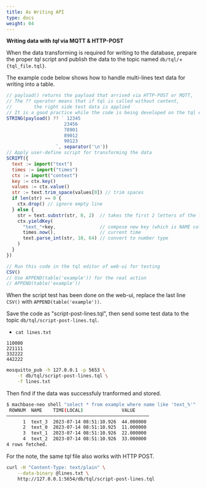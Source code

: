 ```yaml
---
title: As Writing API
type: docs
weight: 04
---
```


**Writing data with *tql* via MQTT & HTTP-POST**

When the data transforming is required for writing to the database, prepare the proper *tql* script and publish the data to the topic named `db/tql/`+`{tql_file.tql}`.

The example code below shows how to handle multi-lines text data for writing into a table.

```js
// payload() returns the payload that arrived via HTTP-POST or MQTT,
// The ?? operator means that if tql is called without content,
//        the right side test data is applied
// It is a good practice while the code is being developed on the tql editor of web-ui.
STRING(payload() ?? ` 12345
                     23456
                     78901
                     89012
                     90123
                  `, separator('\n'))
// Apply user-define script for transforming the data
SCRIPT({
  text := import("text")
  times := import("times")
  ctx := import("context")
  key := ctx.key()
  values := ctx.value()
  str := text.trim_space(values[0]) // trim spaces
  if len(str) == 0 {
    ctx.drop() // ignore empty line
  } else {
    str = text.substr(str, 0, 2)  // takes the first 2 letters of the line
    ctx.yieldKey(
      "text_"+key,                // compose new key (which is NAME column of the table)
      times.now(),                // current time
      text.parse_int(str, 10, 64) // convert to number type 
    )
  }
})

// Run this code in the tql editor of web-ui for testing
CSV()
// Use APPEND(table('example')) for the real action
// APPEND(table('example'))
```

When the script test has been done on the web-ui,
replace the last line `CSV()` with `APPEND(table('example'))`.

Save the code as "script-post-lines.tql", then send some test data to the topic `db/tql/script-post-lines.tql`.

- `cat lines.txt`

```
110000
221111
332222
442222
```

```sh
mosquitto_pub -h 127.0.0.1 -p 5653 \
    -t db/tql/script-post-lines.tql \
    -f lines.txt
```

Then find if the data was successfuly tranformed and stored.

```sh
$ machbase-neo shell "select * from example where name like 'text_%'"
 ROWNUM  NAME    TIME(LOCAL)              VALUE     
────────────────────────────────────────────────────
      1  text_3  2023-07-14 08:51:10.926  44.000000 
      2  text_0  2023-07-14 08:51:10.925  11.000000 
      3  text_1  2023-07-14 08:51:10.926  22.000000 
      4  text_2  2023-07-14 08:51:10.926  33.000000 
4 rows fetched.
```

For the note, the same *tql* file also works with HTTP POST.

```sh
curl -H "Content-Type: text/plain" \
    --data-binary @lines.txt \
    http://127.0.0.1:5654/db/tql/script-post-lines.tql
```

